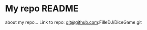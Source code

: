 My repo README
===================

about my repo...
Link to repo: git@github.com:FilleDJ/DiceGame.git
